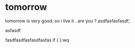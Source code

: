 tomorrow
========

tomorrow is very good. so i live it . are you ?
asdfasfasfasdf;



asfasdf

fasdfasdfasfasdfasfas
if {
}:wq
